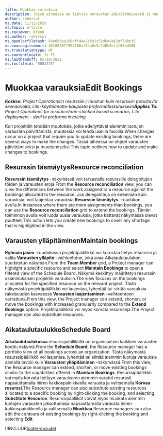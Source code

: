 ```yaml
---
title: Muokkaa varauksia
description: Tässä aiheessa on tietoja varausten päivittämisestä ja muuttamisesta.
author: ruhercul
ms.date: 11/12/2020
ms.topic: article
ms.reviewer: kfend
ms.author: ruhercul
ms.openlocfilehash: 89e6b6ea258dff4ae2e592c58d6e0a61bf7d8e35
ms.sourcegitcommit: 40f68387f594180af64a5e5c748b6efa188bd300
ms.translationtype: HT
ms.contentlocale: fi-FI
ms.lasthandoff: 05/10/2021
ms.locfileid: "6002375"
---
```

# <a name="edit-bookings"></a><span data-ttu-id="4066e-103">Muokkaa varauksia</span><span class="sxs-lookup"><span data-stu-id="4066e-103">Edit Bookings</span></span>

<span data-ttu-id="4066e-104">_**Koskee:** Project Operationsin resurssiin / muuhun kuin resurssiin perustuvia skenaarioita, Lite-käyttöönotto-kaupasta proformalaskutukseen_</span><span class="sxs-lookup"><span data-stu-id="4066e-104">_**Applies To:** Project Operations for resource/non-stocked based scenarios, Lite deployment - deal to proforma invoicing_</span></span>


<span data-ttu-id="4066e-105">Kun projektiin tehdään muutoksia, jotka edellyttävät aiemmin luotujen varausten päivittämistä, muutoksia voi tehdä useilla tavoilla.</span><span class="sxs-lookup"><span data-stu-id="4066e-105">When changes occur on a project that require you to update existing bookings, there are several ways to make the changes.</span></span> <span data-ttu-id="4066e-106">Tässä aiheessa on ohjeet varausten päivittämiseksi ja muuttamiseksi.</span><span class="sxs-lookup"><span data-stu-id="4066e-106">This topic outlines how to update and make changes to bookings.</span></span>

## <a name="resource-reconciliation"></a><span data-ttu-id="4066e-107">Resurssin täsmäytys</span><span class="sxs-lookup"><span data-stu-id="4066e-107">Resource reconciliation</span></span>

<span data-ttu-id="4066e-108">**Resurssin täsmäytys** -näkymässä voit tarkastella resurssille delegoitujen töiden ja varausten eroja.</span><span class="sxs-lookup"><span data-stu-id="4066e-108">From the **Resource reconciliation** view, you can view the differences between the work assigned to a resource against the bookings allocated to the resource.</span></span> <span data-ttu-id="4066e-109">Jos delegointeja on enemmän kuin varauksia, voit laajentaa varauksia **Resurssin täsmäytys** -ruudukon avulla.</span><span class="sxs-lookup"><span data-stu-id="4066e-109">In instances where there are more assignments than bookings, you can use the **Resource reconciliation** grid to extend the bookings.</span></span> <span data-ttu-id="4066e-110">Tämän toiminnon avulla voit luoda uusia varauksia, jotka kattavat näkymässä olevat puutteet.</span><span class="sxs-lookup"><span data-stu-id="4066e-110">This action lets you create new bookings to cover any shortage that is highlighted in the view.</span></span>

## <a name="maintain-bookings"></a><span data-ttu-id="4066e-111">Varausten ylläpitäminen</span><span class="sxs-lookup"><span data-stu-id="4066e-111">Maintain bookings</span></span>

<span data-ttu-id="4066e-112">**Ryhmän jäsen** -ruudukossa projektipäällikkö voi korostaa tietyn resurssin ja valita **Varausten ylläpito** -vaihtoehdon, joka avaa Aikataulutaulukon suodatetun näkymän.</span><span class="sxs-lookup"><span data-stu-id="4066e-112">From the **Team Member** grid, a Project manager can highlight a specific resource and select **Maintain Bookings** to open a filtered view of the Schedule Board.</span></span> <span data-ttu-id="4066e-113">Näkymä keskittyy määritetyn resurssin asianmukaisen projektin varauksiin.</span><span class="sxs-lookup"><span data-stu-id="4066e-113">The view focuses on the bookings allocated for the specified resource on the relevant project.</span></span> <span data-ttu-id="4066e-114">Tästä näkymästä projektipäällikkö voi laajentaa, lyhentää tai siirtää varauksia rakeisuuden kasvaessa **Varausten laajentaminen** -vaihtoehtoon verrattuna.</span><span class="sxs-lookup"><span data-stu-id="4066e-114">From this view, the Project manager can extend, shorten, or move the bookings with increased granularity compared to the **Extend Bookings** option.</span></span> <span data-ttu-id="4066e-115">Projektipäällikkö voi myös korvata resursseja.</span><span class="sxs-lookup"><span data-stu-id="4066e-115">The Project manager can also substitute resources.</span></span>

## <a name="schedule-board"></a><span data-ttu-id="4066e-116">Aikataulutaulukko</span><span class="sxs-lookup"><span data-stu-id="4066e-116">Schedule Board</span></span>

<span data-ttu-id="4066e-117">**Aikataulutaulukossa** resurssipäälliköllä on organisaation kaikkien varausten koottu näkymä.</span><span class="sxs-lookup"><span data-stu-id="4066e-117">From the **Schedule Board**, the Resource manager has a portfolio view of all bookings across an organization.</span></span> <span data-ttu-id="4066e-118">Tästä näkymästä resurssipäällikkö voi laajentaa, lyhentää tai siirtää aiemmin luotuja varauksia samalla tavoin kuin **Varausten ylläpitäminen** -näkymässä.</span><span class="sxs-lookup"><span data-stu-id="4066e-118">From this view, the Resource manager can extend, shorten, or move existing bookings similar to the capabilities offered in **Maintain Bookings**.</span></span> <span data-ttu-id="4066e-119">Resurssipäällikkö voi myös korvata tiettyyn varaukseen aiemmin varatut resurssit napsauttamalla hiiren kakkospainikkeella varausta ja valitsemalla **Korvaa resurssi**.</span><span class="sxs-lookup"><span data-stu-id="4066e-119">The Resource manager can also substitute existing resources allocated to a specific booking by right-clicking the booking, and selecting **Substitute Resource**.</span></span> <span data-ttu-id="4066e-120">Resurssipäälliköt voivat myös muokata aiemmin luotujen varausten jaksottumisia napsauttamalla varausta hiiren kakkospainikkeella ja valitsemalla **Muokkaa**.</span><span class="sxs-lookup"><span data-stu-id="4066e-120">Resource managers can also edit the contours of existing bookings by right-clicking the booking and selecting **Edit**.</span></span>


[!INCLUDE[footer-include](../includes/footer-banner.md)]